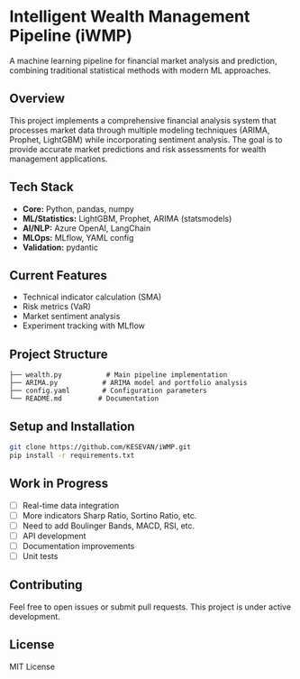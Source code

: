 # Intelligent Wealth Management Pipeline (iWMP)
A machine learning pipeline for financial market analysis and prediction, combining traditional statistical methods with modern ML approaches.

## Overview
This project implements a comprehensive financial analysis system that processes market data through multiple modeling techniques (ARIMA, Prophet, LightGBM) while incorporating sentiment analysis. The goal is to provide accurate market predictions and risk assessments for wealth management applications.

## Tech Stack
- **Core:** Python, pandas, numpy
- **ML/Statistics:** LightGBM, Prophet, ARIMA (statsmodels)
- **AI/NLP:** Azure OpenAI, LangChain
- **MLOps:** MLflow, YAML config
- **Validation:** pydantic

## Current Features
- Technical indicator calculation (SMA)
- Risk metrics (VaR)
- Market sentiment analysis
- Experiment tracking with MLflow

## Project Structure
```
├── wealth.py           # Main pipeline implementation
├── ARIMA.py           # ARIMA model and portfolio analysis
├── config.yaml        # Configuration parameters
└── README.md         # Documentation
```

## Setup and Installation
```bash
git clone https://github.com/KESEVAN/iWMP.git
pip install -r requirements.txt
```

## Work in Progress
- [ ] Real-time data integration
- [ ] More indicators Sharp Ratio, Sortino Ratio, etc.
- [ ] Need to add Boulinger Bands, MACD, RSI, etc.
- [ ] API development
- [ ] Documentation improvements
- [ ] Unit tests

## Contributing
Feel free to open issues or submit pull requests. This project is under active development.

## License
MIT License